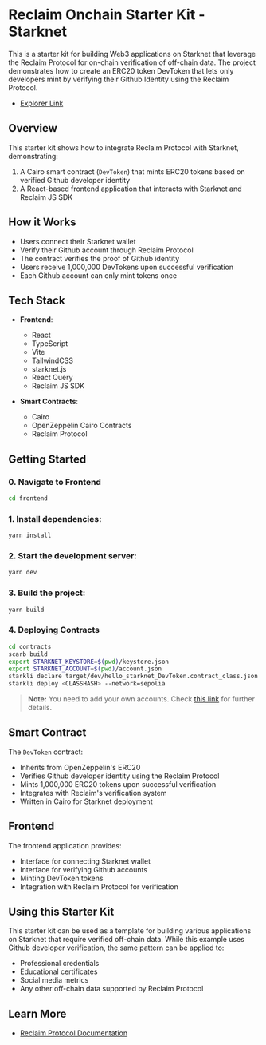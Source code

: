 # Reclaim Onchain Starter Kit - Starknet

This is a starter kit for building Web3 applications on Starknet that leverage the Reclaim Protocol for on-chain verification of off-chain data. The project demonstrates how to create an ERC20 token DevToken that lets only developers mint by verifying their Github Identity using the Reclaim Protocol.

- [Explorer Link](https://sepolia.voyager.online/token/0x06ff309154d316c0f368e775907c975dfec4dea20b8050e7b257868bb686be53)

## Overview

This starter kit shows how to integrate Reclaim Protocol with Starknet, demonstrating:
1. A Cairo smart contract (`DevToken`) that mints ERC20 tokens based on verified Github developer identity
2. A React-based frontend application that interacts with Starknet and Reclaim JS SDK

## How it Works

- Users connect their Starknet wallet
- Verify their Github account through Reclaim Protocol
- The contract verifies the proof of Github identity
- Users receive 1,000,000 DevTokens upon successful verification
- Each Github account can only mint tokens once

## Tech Stack

- **Frontend**:
  - React
  - TypeScript
  - Vite
  - TailwindCSS
  - starknet.js
  - React Query
  - Reclaim JS SDK

- **Smart Contracts**:
  - Cairo
  - OpenZeppelin Cairo Contracts
  - Reclaim Protocol
## Getting Started

### 0. Navigate to Frontend
```bash
cd frontend
```

### 1. Install dependencies:
```bash
yarn install
```

### 2. Start the development server:
```bash
yarn dev
```

### 3. Build the project:
```bash
yarn build
```

### 4. Deploying Contracts
```bash
cd contracts
scarb build
export STARKNET_KEYSTORE=$(pwd)/keystore.json  
export STARKNET_ACCOUNT=$(pwd)/account.json   
starkli declare target/dev/hello_starknet_DevToken.contract_class.json RETURNS Class hash
starkli deploy <CLASSHASH> --network=sepolia
```
> **Note:** You need to add your own accounts. Check [this link](https://docs.starknet.io/quick-start/sepolia/#deploying_a_new_sepolia_account) for further details.

## Smart Contract

The `DevToken` contract:
- Inherits from OpenZeppelin's ERC20
- Verifies Github developer identity using the Reclaim Protocol
- Mints 1,000,000 ERC20 tokens upon successful verification
- Integrates with Reclaim's verification system
- Written in Cairo for Starknet deployment

## Frontend

The frontend application provides:
- Interface for connecting Starknet wallet
- Interface for verifying Github accounts
- Minting DevToken tokens
- Integration with Reclaim Protocol for verification

## Using this Starter Kit

This starter kit can be used as a template for building various applications on Starknet that require verified off-chain data. While this example uses Github developer verification, the same pattern can be applied to:
- Professional credentials
- Educational certificates
- Social media metrics
- Any other off-chain data supported by Reclaim Protocol

## Learn More

- [Reclaim Protocol Documentation](https://docs.reclaimprotocol.org/)